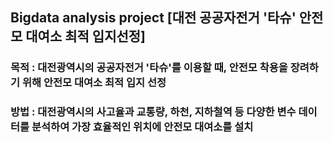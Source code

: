 ## Bigdata analysis project [대전 공공자전거 '타슈' 안전모 대여소 최적 입지선정] 
### 목적 : 대전광역시의 공공자전거 '타슈'를 이용할 때, 안전모 착용을 장려하기 위해 안전모 대여소 최적 입지 선정
### 방법 : 대전광역시의 사고율과 교통량, 하천, 지하철역 등 다양한 변수 데이터를 분석하여 가장 효율적인 위치에 안전모 대여소를 설치
